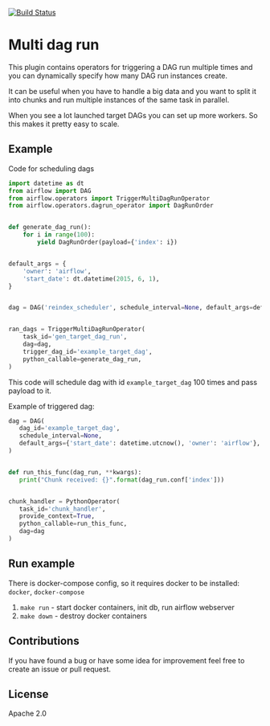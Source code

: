 [![Build Status](https://travis-ci.com/mastak/airflow_multi_dagrun.svg?branch=master)](https://travis-ci.com/mastak/airflow_multi_dagrun)

# Multi dag run

This plugin contains operators for triggering a DAG run multiple times
and you can dynamically specify how many DAG run instances create.

It can be useful when you have to handle a big data and you want to split it
into chunks and run multiple instances of the same task in parallel.

When you see a lot launched target DAGs you can set up more workers.
So this makes it pretty easy to scale.

## Example

Code for scheduling dags

```python
import datetime as dt
from airflow import DAG
from airflow.operators import TriggerMultiDagRunOperator
from airflow.operators.dagrun_operator import DagRunOrder


def generate_dag_run():
    for i in range(100):
        yield DagRunOrder(payload={'index': i})


default_args = {
    'owner': 'airflow',
    'start_date': dt.datetime(2015, 6, 1),
}


dag = DAG('reindex_scheduler', schedule_interval=None, default_args=default_args)


ran_dags = TriggerMultiDagRunOperator(
    task_id='gen_target_dag_run',
    dag=dag,
    trigger_dag_id='example_target_dag',
    python_callable=generate_dag_run,
)
```

This code will schedule dag with id `example_target_dag` 100 times and pass payload to it.


Example of triggered dag:

 ```python
dag = DAG(
    dag_id='example_target_dag',
    schedule_interval=None,
    default_args={'start_date': datetime.utcnow(), 'owner': 'airflow'},
)


def run_this_func(dag_run, **kwargs):
    print("Chunk received: {}".format(dag_run.conf['index']))


chunk_handler = PythonOperator(
    task_id='chunk_handler',
    provide_context=True,
    python_callable=run_this_func,
    dag=dag
)
```

## Run example
There is docker-compose config, so it requires docker to be installed: `docker`, `docker-compose`
1. `make run` - start docker containers, init db, run airflow webserver
2. `make down` - destroy docker containers

## Contributions
If you have found a bug or have some idea for improvement feel free to create an issue
or pull request.

## License
Apache 2.0
